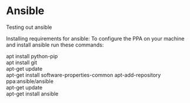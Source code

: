 # Ansible
Testing out ansible

Installing requirements for ansible:
To configure the PPA on your machine and install ansible run these commands:

apt install python-pip                     
apt install git                            
apt-get update                             
apt-get install software-properties-common 
apt-add-repository ppa:ansible/ansible    
apt-get update                             
apt-get install ansible    





